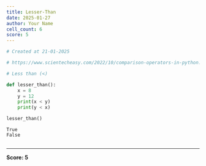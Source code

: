 ```yaml
---
title: Lesser-Than
date: 2025-01-27
author: Your Name
cell_count: 6
score: 5
---
```


```python
# Created at 21-01-2025
```


```python
# https://www.scientecheasy.com/2022/10/comparison-operators-in-python.html/
```


```python
# Less than (<)
```


```python
def lesser_than():
    x = 8
    y = 12
    print(x < y)
    print(y < x)
```


```python
lesser_than()
```

    True
    False



```python

```


---
**Score: 5**
